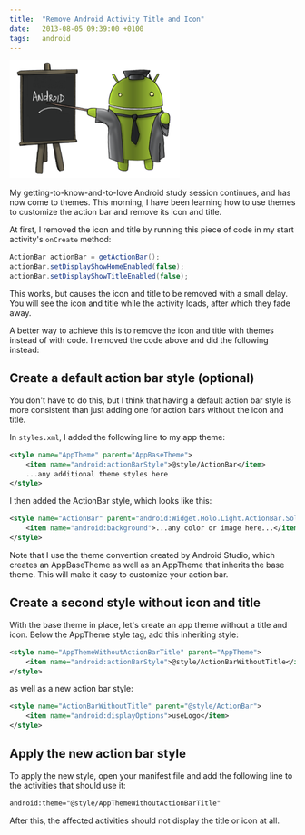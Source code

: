 ```yaml
---
title:  "Remove Android Activity Title and Icon"
date: 	2013-08-05 09:39:00 +0100
tags: 	android
---
```



![Counter](/assets/img/blog/2013-08-05-android.png)


My getting-to-know-and-to-love Android study session continues, and has now come 
to themes. This morning, I have been learning how to use themes to customize the
action bar and remove its icon and title.

At first, I removed the icon and title by running this piece of code in my start
activity's `onCreate` method:


```java
ActionBar actionBar = getActionBar();
actionBar.setDisplayShowHomeEnabled(false);
actionBar.setDisplayShowTitleEnabled(false);
```


This works, but causes the icon and title to be removed with a small delay. You
will see the icon and title while the activity loads, after which they fade away.

A better way to achieve this is to remove the icon and title with themes instead
of with code. I removed the code above and did the following instead:



## Create a default action bar style (optional)

You don't have to do this, but I think that having a default action bar style is
more consistent than just adding one for action bars without the icon and title.

In `styles.xml`, I added the following line to my app theme:


```xml
<style name="AppTheme" parent="AppBaseTheme">
    <item name="android:actionBarStyle">@style/ActionBar</item>
    ...any additional theme styles here
</style>
```


I then added the ActionBar style, which looks like this:


```xml
<style name="ActionBar" parent="android:Widget.Holo.Light.ActionBar.Solid.Inverse">
    <item name="android:background">...any color or image here...</item>
</style>
```


Note that I use the theme convention created by Android Studio, which creates an
AppBaseTheme as well as an AppTheme that inherits the base theme. This will make
it easy to customize your action bar.


## Create a second style without icon and title

With the base theme in place, let's create an app theme without a title and icon.
Below the AppTheme style tag, add this inheriting style:


```xml
<style name="AppThemeWithoutActionBarTitle" parent="AppTheme">
    <item name="android:actionBarStyle">@style/ActionBarWithoutTitle</item>
</style>
```


as well as a new action bar style:


```xml
<style name="ActionBarWithoutTitle" parent="@style/ActionBar">
    <item name="android:displayOptions">useLogo</item>
</style>
```


## Apply the new action bar style

To apply the new style, open your manifest file and add the following line to the
activities that should use it:


```xml
android:theme="@style/AppThemeWithoutActionBarTitle"
```


After this, the affected activities should not display the title or icon at all.

